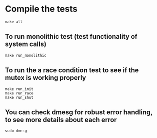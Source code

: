 # Compile the tests
```
make all
```

## To run monolithic test (test functionality of system calls)
```
make run_monolithic
```

## To run the a race condition test to see if the mutex is working properly
```
make run_init
make run_race
make run_shut
```

## You can check dmesg for robust error handling, to see more details about each error
```
sudo dmesg
```